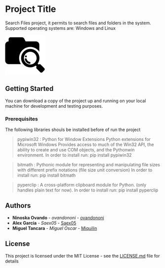 # Project Title

Search Files project, it permits to search files and folders in the system. Supported operating systems are: Windows and Linux

![Alt text](/searchFile.png?width=24px "searchFile")

## Getting Started

You can download a copy of the project up and running on your local machine for development and testing purposes.

### Prerequisites

The following libraries shouls be installed before of run the project

>pypiwin32 : Python for Window Extensions
Python extensions for Microsoft Windows Provides access to much of the Win32 API, the ability to create and use COM objects, and the Pythonwin environment.
In order to install run:
  pip install pypiwin32

>bitmath :
Pythonic module for representing and manipulating file sizes with different prefix notations (file size unit conversion)
In order to install run:
  pip install bitmath

>pyperclip :
A cross-platform clipboard module for Python. (only handles plain text for now).
In order to install run:
  pip install pyperclip

## Authors

* **Ninoska Ovando** - *ovandononi* - [ovandononi](https://github.com/ovandononi)
* **Alex Garcia** - *Saex05* - [Saex05](https://github.com/Saex05)
* **Miguel Tancara** - *Miguel Oscar* - [Miquilin](https://github.com/Miquilin)

## License

This project is licensed under the MIT License - see the [LICENSE.md](LICENSE.md) file for details

